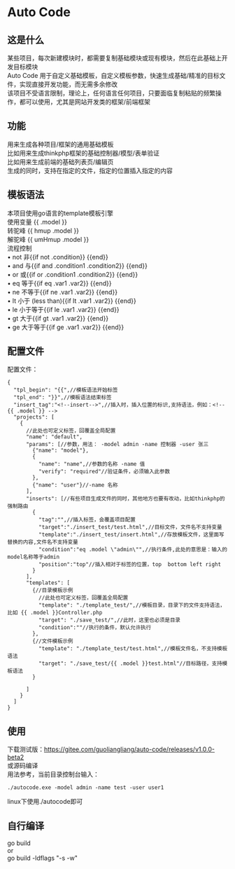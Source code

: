 # Auto Code
## 这是什么 
某些项目，每次新建模块时，都需要复制基础模块或现有模块，然后在此基础上开发目标模块  
Auto Code 用于自定义基础模板，自定义模板参数，快速生成基础/精准的目标文件，实现直接开发功能，而无需多余修改  
该项目不受语言限制，理论上，任何语言任何项目，只要面临复制粘贴的频繁操作，都可以使用，尤其是网站开发类的框架/前端框架  
## 功能
用来生成各种项目/框架的通用基础模板  
比如用来生成thinkphp框架的基础控制器/模型/表单验证  
比如用来生成前端的基础列表页/编辑页  
生成的同时，支持在指定的文件，指定的位置插入指定的内容  
## 模板语法
本项目使用go语言的template模板引擎  
使用变量 {{ .model }}  
转驼峰 {{ hmup .model }}  
解驼峰 {{ umHmup .model }}  
流程控制  
•   not 非{{if not .condition}} {{end}}  
•   and 与{{if and .condition1 .condition2}} {{end}}  
•   or 或{{if or .condition1 .condition2}} {{end}}  
•   eq 等于{{if eq .var1 .var2}} {{end}}  
•   ne 不等于{{if ne .var1 .var2}} {{end}}  
•   lt 小于 (less than){{if lt .var1 .var2}} {{end}}  
•   le 小于等于{{if le .var1 .var2}} {{end}}  
•   gt 大于{{if gt .var1 .var2}} {{end}}  
•   ge 大于等于{{if ge .var1 .var2}} {{end}}  

## 配置文件
配置文件：

```
{
  "tpl_begin": "{{",//模板语法开始标签
  "tpl_end": "}}",//模板语法结束标签
  "insert_tag":"<!--insert-->",//插入时，插入位置的标识,支持语法，例如：<!-- {{ .model }} -->
  "projects": [
    {
      //此处也可定义标签，回覆盖全局配置
      "name": "default",
      "params": [//参数，用法： -model admin -name 控制器 -user 张三
        {"name": "model"},
        {
          "name": "name",//参数的名称 -name 值
          "verify": "required"//验证条件，必须输入此参数
        },
        {"name": "user"}//-name 名称
      ],
      "inserts": [//有些项目生成文件的同时，其他地方也要有改动，比如thinkphp的强制路由
        {
          "tag":"",//插入标签，会覆盖项目配置
          "target":"./insert_test/test.html",//目标文件，文件名不支持变量
          "template":"./insert_test/insert.html",//存放模板文件，这里面写替换的内容,文件名不支持变量
          "condition":"eq .model \"admin\"",//执行条件,此处的意思是：输入的model名称等于admin
          "position":"top"//插入相对于标签的位置，top  bottom left right
        }
      ],
      "templates": [
        {//目录模板示例
          //此处也可定义标签，回覆盖全局配置
          "template": "./template_test/",//模板目录，目录下的文件支持语法，比如 {{ .model }}Controller.php
          "target": "./save_test/",//此时，这里也必须是目录
          "condition":""//执行的条件，默认允许执行
        },
        {//文件模板示例
          "template": "./template_test/test.html",//模板文件名，不支持模板语法
          "target": "./save_test/{{ .model }}test.html"//目标路径，支持模板语法
        }

      ]
    }
  ]
}
```
## 使用
下载测试版：https://gitee.com/guoliangliang/auto-code/releases/v1.0.0-beta2  
或源码编译  
用法参考，当前目录控制台输入：
```
./autocode.exe -model admin -name test -user user1
```
linux下使用./autocode即可
## 自行编译  
go build  
or  
go build -ldflags "-s -w"  